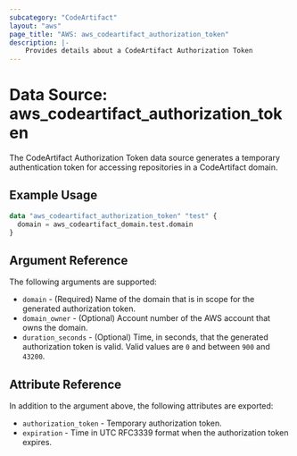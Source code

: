 ```yaml
---
subcategory: "CodeArtifact"
layout: "aws"
page_title: "AWS: aws_codeartifact_authorization_token"
description: |-
    Provides details about a CodeArtifact Authorization Token
---
```


# Data Source: aws_codeartifact_authorization_token

The CodeArtifact Authorization Token data source generates a temporary authentication token for accessing repositories in a CodeArtifact domain.

## Example Usage

```terraform
data "aws_codeartifact_authorization_token" "test" {
  domain = aws_codeartifact_domain.test.domain
}
```

## Argument Reference

The following arguments are supported:

* `domain` - (Required) Name of the domain that is in scope for the generated authorization token.
* `domain_owner` - (Optional) Account number of the AWS account that owns the domain.
* `duration_seconds` - (Optional) Time, in seconds, that the generated authorization token is valid. Valid values are `0` and between `900` and `43200`.

## Attribute Reference

In addition to the argument above, the following attributes are exported:

* `authorization_token` - Temporary authorization token.
* `expiration` - Time in UTC RFC3339 format when the authorization token expires.
